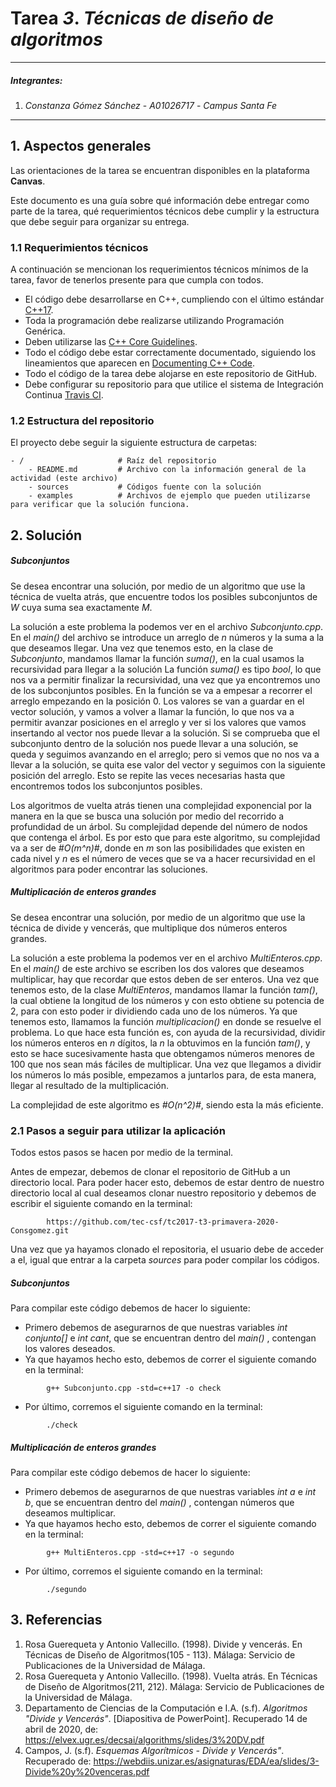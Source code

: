 # Tarea *3*. *Técnicas de diseño de algoritmos*

---

##### Integrantes:
1. *Constanza Gómez Sánchez* - *A01026717* - *Campus Santa Fe*

---
## 1. Aspectos generales

Las orientaciones de la tarea se encuentran disponibles en la plataforma **Canvas**.

Este documento es una guía sobre qué información debe entregar como parte de la tarea, qué requerimientos técnicos debe cumplir y la estructura que debe seguir para organizar su entrega.


### 1.1 Requerimientos técnicos

A continuación se mencionan los requerimientos técnicos mínimos de la tarea, favor de tenerlos presente para que cumpla con todos.

* El código debe desarrollarse en C++, cumpliendo con el último estándar [C++17](https://isocpp.org/std/the-standard).
* Toda la programación debe realizarse utilizando Programación Genérica.
* Deben utilizarse las [C++ Core Guidelines](https://github.com/isocpp/CppCoreGuidelines/blob/master/CppCoreGuidelines.md).
* Todo el código debe estar correctamente documentado, siguiendo los lineamientos que aparecen en [Documenting C++ Code](https://developer.lsst.io/cpp/api-docs.html).
* Todo el código de la tarea debe alojarse en este repositorio de GitHub.
* Debe configurar su repositorio para que utilice el sistema de Integración Continua [Travis CI](https://travis-ci.org/).

### 1.2 Estructura del repositorio

El proyecto debe seguir la siguiente estructura de carpetas:
```
- / 			        # Raíz del repositorio
    - README.md			# Archivo con la información general de la actividad (este archivo)
    - sources  			# Códigos fuente con la solución
    - examples			# Archivos de ejemplo que pueden utilizarse para verificar que la solución funciona.
```

## 2. Solución

##### Subconjuntos

Se desea encontrar una solución, por medio de un algoritmo que use la técnica de vuelta atrás, que encuentre todos los posibles subconjuntos de *W* cuya suma sea exactamente *M*. 

La solución a este problema la podemos ver en el archivo *Subconjunto.cpp*. 
En el *main()* del archivo se introduce un arreglo de *n* números y la suma a la que deseamos llegar. Una vez que tenemos esto, en la clase de *Subconjunto*, mandamos llamar la función *suma()*, en la cual usamos la recursividad para llegar a la solución
La función *suma()* es tipo *bool*, lo que nos va a permitir finalizar la recursividad, una vez que ya encontremos uno de los subconjuntos posibles. En la función se va a empesar a recorrer el arreglo empezando en la posición 0. Los valores se van a guardar en el vector solución, y vamos a volver a llamar la función, lo que nos va a permitir avanzar posiciones en el arreglo y ver si los valores que vamos insertando al vector nos puede llevar a la solución. Si se comprueba que el subconjunto dentro de la solución nos puede llevar a una solución, se queda y seguimos avanzando en el arreglo; pero si vemos que no nos va a llevar a la solución, se quita ese valor del vector y seguimos con la siguiente posición del arreglo. Esto se repite las veces necesarias hasta que encontremos todos los subconjuntos posibles.

Los algoritmos de vuelta atrás tienen una complejidad exponencial por la manera en la que se busca una solución por medio del recorrido a profundidad de un árbol. Su complejidad depende del número de nodos que contenga el árbol.
Es por esto que para este algoritmo, su complejidad va a ser de *#O(m^n)#*, donde en *m* son las posibilidades que existen en cada nivel y *n* es el número de veces que se va a hacer recursividad en el algoritmos para poder encontrar las soluciones.


##### Multiplicación de enteros grandes

Se desea encontrar una solución, por medio de un algoritmo que use la técnica de divide y vencerás, que multiplique dos números enteros grandes. 

La solución a este problema la podemos ver en el archivo *MultiEnteros.cpp*. 
En el *main()* de este archivo se escriben los dos valores que deseamos multiplicar, hay que recordar que estos deben de ser enteros. Una vez que tenemos esto, de la clase *MultiEnteros*, mandamos llamar la función *tam()*, la cual obtiene la longitud de los números y con esto obtiene su potencia de 2, para con esto poder ir dividiendo cada uno de los números.
Ya que tenemos esto, llamamos la función *multiplicacion()* en donde se resuelve el problema. Lo que hace esta función es, con ayuda de la recursividad, dividir los números enteros en *n* dígitos, la *n* la obtuvimos en la función *tam()*, y esto se hace sucesivamente hasta que obtengamos números menores de 100 que nos sean más fáciles de multiplicar. Una vez que llegamos a dividir los números lo más posible, empezamos a juntarlos para, de esta manera, llegar al resultado de la multiplicación. 

La complejidad de este algoritmo es *#O(n^2)#*, siendo esta la más eficiente.

### 2.1 Pasos a seguir para utilizar la aplicación

Todos estos pasos se hacen por medio de la terminal. 

Antes de empezar, debemos de clonar el repositorio de GitHub a un directorio local. Para poder hacer esto, debemos de estar dentro de nuestro directorio local al cual deseamos clonar nuestro repositorio y debemos de escribir el siguiente comando en la terminal:
```
        https://github.com/tec-csf/tc2017-t3-primavera-2020-Consgomez.git
```

Una vez que ya hayamos clonado el repositoria, el usuario debe de acceder a el, igual que entrar a la carpeta *sources* para poder compilar los códigos. 

##### Subconjuntos

Para compilar este código debemos de hacer lo siguiente:
* Primero debemos de asegurarnos de que nuestras variables *int conjunto[]* e *int cant*, que se encuentran dentro del *main()* , contengan los valores deseados. 
* Ya que hayamos hecho esto, debemos de correr el siguiente comando en la terminal:
```
        g++ Subconjunto.cpp -std=c++17 -o check
```
* Por último, corremos el siguiente comando en la terminal:
```
        ./check
```

##### Multiplicación de enteros grandes

Para compilar este código debemos de hacer lo siguiente:
* Primero debemos de asegurarnos de que nuestras variables *int a* e *int b*, que se encuentran dentro del *main()* , contengan números que deseamos multiplicar.
* Ya que hayamos hecho esto, debemos de correr el siguiente comando en la terminal:
```
        g++ MultiEnteros.cpp -std=c++17 -o segundo
```
* Por último, corremos el siguiente comando en la terminal:
```
        ./segundo
```

## 3. Referencias

1. Rosa Guerequeta y Antonio Vallecillo. (1998). Divide y vencerás. En Técnicas de Diseño de Algoritmos(105 - 113). Málaga: Servicio de Publicaciones de la Universidad de Málaga.
2. Rosa Guerequeta y Antonio Vallecillo. (1998). Vuelta atrás. En Técnicas de Diseño de Algoritmos(211, 212). Málaga: Servicio de Publicaciones de la Universidad de Málaga.
3. Departamento de Ciencias de la Computación e I.A. (s.f). *Algoritmos "Divide y Vencerás"*. [Diapositiva de PowerPoint]. Recuperado 14 de abril de 2020, de: https://elvex.ugr.es/decsai/algorithms/slides/3%20DV.pdf
4. Campos, J. (s.f). *Esquemas Algorítmicos - Divide y Vencerás"*. Recuperado de: https://webdiis.unizar.es/asignaturas/EDA/ea/slides/3-Divide%20y%20venceras.pdf

